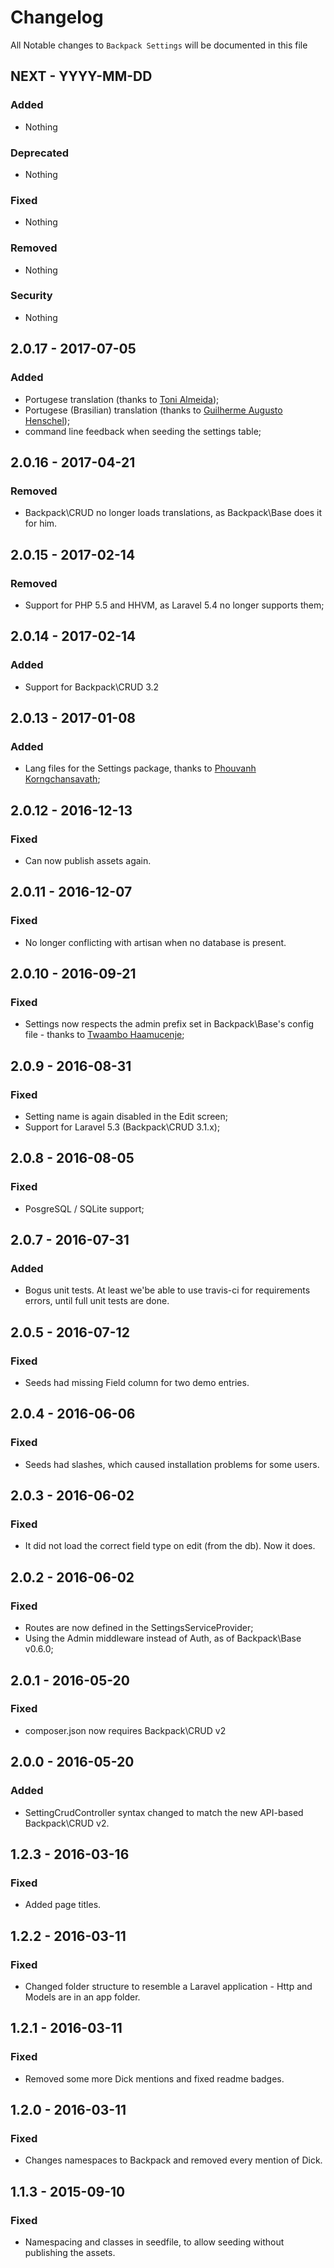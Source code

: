 # Changelog

All Notable changes to `Backpack Settings` will be documented in this file

## NEXT - YYYY-MM-DD

### Added
- Nothing

### Deprecated
- Nothing

### Fixed
- Nothing

### Removed
- Nothing

### Security
- Nothing


## 2.0.17 - 2017-07-05

### Added
- Portugese translation (thanks to [Toni Almeida](https://github.com/promatik));
- Portugese (Brasilian) translation (thanks to [Guilherme Augusto Henschel](https://github.com/cenoura));
- command line feedback when seeding the settings table;


## 2.0.16 - 2017-04-21

### Removed
- Backpack\CRUD no longer loads translations, as Backpack\Base does it for him.


## 2.0.15 - 2017-02-14

### Removed
- Support for PHP 5.5 and HHVM, as Laravel 5.4 no longer supports them;


## 2.0.14 - 2017-02-14

### Added
- Support for Backpack\CRUD 3.2


## 2.0.13 - 2017-01-08

### Added
- Lang files for the Settings package, thanks to [Phouvanh Korngchansavath](https://www.phouvanh.com/);



## 2.0.12 - 2016-12-13

### Fixed
- Can now publish assets again.



## 2.0.11 - 2016-12-07

### Fixed
- No longer conflicting with artisan when no database is present.


## 2.0.10 - 2016-09-21

### Fixed
- Settings now respects the admin prefix set in Backpack\Base's config file - thanks to [Twaambo Haamucenje](https://github.com/twoSeats);


## 2.0.9 - 2016-08-31

### Fixed
- Setting name is again disabled in the Edit screen;
- Support for Laravel 5.3 (Backpack\CRUD 3.1.x);


## 2.0.8 - 2016-08-05

### Fixed
- PosgreSQL / SQLite support;


## 2.0.7 - 2016-07-31

### Added
- Bogus unit tests. At least we'be able to use travis-ci for requirements errors, until full unit tests are done.


## 2.0.5 - 2016-07-12

### Fixed
- Seeds had missing Field column for two demo entries.


## 2.0.4 - 2016-06-06

### Fixed
- Seeds had slashes, which caused installation problems for some users.


## 2.0.3 - 2016-06-02

### Fixed
- It did not load the correct field type on edit (from the db). Now it does.


## 2.0.2 - 2016-06-02

### Fixed
- Routes are now defined in the SettingsServiceProvider;
- Using the Admin middleware instead of Auth, as of Backpack\Base v0.6.0;


## 2.0.1 - 2016-05-20

### Fixed
- composer.json now requires Backpack\CRUD v2


## 2.0.0 - 2016-05-20

### Added
- SettingCrudController syntax changed to match the new API-based Backpack\CRUD v2.


## 1.2.3 - 2016-03-16

### Fixed
- Added page titles.


## 1.2.2 - 2016-03-11

### Fixed
- Changed folder structure to resemble a Laravel application - Http and Models are in an app folder.


## 1.2.1 - 2016-03-11

### Fixed
- Removed some more Dick mentions and fixed readme badges.


## 1.2.0 - 2016-03-11

### Fixed
- Changes namespaces to Backpack and removed every mention of Dick.


## 1.1.3 - 2015-09-10

### Fixed
- Namespacing and classes in seedfile, to allow seeding without publishing the assets.
